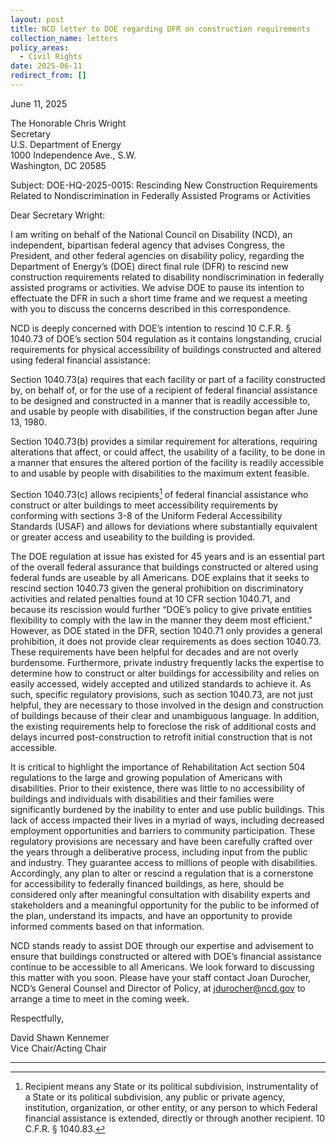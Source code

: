 ```yaml
---
layout: post
title: NCD letter to DOE regarding DFR on construction requirements
collection_name: letters
policy_areas:
  - Civil Rights
date: 2025-06-11
redirect_from: []
---
```

June 11, 2025

The Honorable Chris Wright\
Secretary\
U.S. Department of Energy\
1000 Independence Ave., S.W.\
Washington, DC 20585

Subject: DOE-HQ-2025-0015: Rescinding New Construction Requirements Related to Nondiscrimination in Federally Assisted Programs or Activities  

Dear Secretary Wright:

I am writing on behalf of the National Council on Disability (NCD), an independent, bipartisan federal agency that advises Congress, the President, and other federal agencies on disability policy, regarding the Department of Energy’s (DOE) direct final rule (DFR) to rescind new construction requirements related to disability nondiscrimination in federally assisted programs or activities. We advise DOE to pause its intention to effectuate the DFR in such a short time frame and we request a meeting with you to discuss the concerns described in this correspondence. 

NCD is deeply concerned with DOE’s intention to rescind 10 C.F.R. § 1040.73 of DOE’s section 504 regulation as it contains longstanding, crucial requirements for physical accessibility of buildings constructed and altered using federal financial assistance:

Section 1040.73(a) requires that each facility or part of a facility constructed by, on behalf of, or for the use of a recipient of federal financial assistance  to be designed and constructed in a manner that is readily accessible to, and usable by people with disabilities, if the construction began after June 13, 1980. 

Section 1040.73(b) provides a similar requirement for alterations, requiring alterations that affect, or could affect, the usability of a facility, to be done in a manner that ensures the altered portion of the facility is readily accessible to and usable by people with disabilities to the maximum extent feasible. 

Section 1040.73(c) allows recipients[^1] of federal financial assistance who construct or alter buildings to meet accessibility requirements by conforming with sections 3-8 of the Uniform Federal Accessibility Standards (USAF) and allows for deviations where substantially equivalent or greater access and useability to the building is provided. 

The DOE regulation at issue has existed for 45 years and is an essential part of the overall federal assurance that buildings constructed or altered using federal funds are useable by all Americans. DOE explains that it seeks to rescind section 1040.73 given the general prohibition on discriminatory activities and related penalties found at 10 CFR section 1040.71, and because its rescission would further “DOE’s policy to give private entities flexibility to comply with the law in the manner they deem most efficient." However, as DOE stated in the DFR, section 1040.71 only provides a general prohibition, it does not provide clear requirements as does section 1040.73. These requirements have been helpful for decades and are not overly burdensome. Furthermore, private industry frequently lacks the expertise to determine how to construct or alter buildings for accessibility and relies on easily accessed, widely accepted and utilized standards to achieve it. As such, specific regulatory provisions, such as section 1040.73, are not just helpful, they are necessary to those involved in the design and construction of buildings because of their clear and unambiguous language. In addition, the existing requirements help to foreclose the risk of additional costs and delays incurred post-construction to retrofit initial construction that is not accessible.

It is critical to highlight the importance of Rehabilitation Act section 504 regulations to the large and growing population of Americans with disabilities. Prior to their existence, there was little to no accessibility of buildings and individuals with disabilities and their families were significantly burdened by the inability to enter and use public buildings. This lack of access impacted their lives in a myriad of ways, including decreased employment opportunities and barriers to community participation. These regulatory provisions are necessary and have been carefully crafted over the years through a deliberative process, including input from the public and industry. They guarantee access to millions of people with disabilities. Accordingly, any plan to alter or rescind a regulation that is a cornerstone for accessibility to federally financed buildings, as here, should be considered only after meaningful consultation with disability experts and stakeholders and a meaningful opportunity for the public to be informed of the plan, understand its impacts, and have an opportunity to provide informed comments based on that information. 

NCD stands ready to assist DOE through our expertise and advisement to ensure that buildings constructed or altered with DOE’s financial assistance continue to be accessible to all Americans. We look forward to discussing this matter with you soon. Please have your staff contact Joan Durocher, NCD’s General Counsel and Director of Policy, at jdurocher@ncd.gov to arrange a time to meet in the coming week. 

Respectfully,

David Shawn Kennemer\
Vice Chair/Acting Chair

- - -

[^1]:   Recipient means any State or its political subdivision, instrumentality of a State or its political subdivision, any public or private agency, institution, organization, or other entity, or any person to which Federal financial assistance is extended, directly or through another recipient. 10 C.F.R. § 1040.83.
